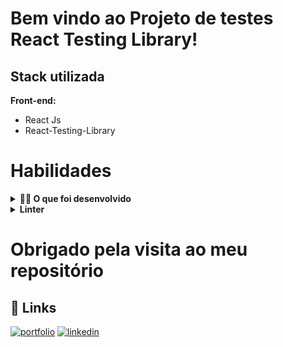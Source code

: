 # Bem vindo ao Projeto de testes React Testing Library!

## Stack utilizada

**Front-end:** 
- React Js
- React-Testing-Library

# Habilidades

<details>
  <summary><strong>👨‍💻 O que foi desenvolvido</strong></summary>

* Utiliza os seletores (queries) da React-Testing-Library em testes automatizados.

* Simula eventos com a React-Testing-Library em testes automatizados.

* Testar fluxos lógicos assíncronos com a React-Testing-Library.

* Escrito testes que permitam a refatoração da estrutura dos componentes da aplicação sem necessidade de serem alterados.

* Criação de mocks de APIs utilizando fetch.

* Teste de inputs.

</details>

<details>
<summary><strong>Linter</strong></summary>

  Para garantir a qualidade do código, utilizei neste projeto os linters `ESLint` e `StyleLint`.
  Assim o código estará alinhado com as boas práticas de desenvolvimento, sendo mais legível
  e de fácil manutenção! Para rodá-los localmente no projeto, execute os comandos abaixo:

  ```bash
    npm run lint
    npm run lint:styles
  ```
</details>

<h1 style="center">Obrigado pela visita ao meu repositório</h1>

## 🔗 Links

[![portfolio](https://img.shields.io/badge/my_portfolio-000?style=for-the-badge&logo=ko-fi&logoColor=white)](https://vinidipaula.vercel.app/)
[![linkedin](https://img.shields.io/badge/linkedin-0A66C2?style=for-the-badge&logo=linkedin&logoColor=white)](https://www.linkedin.com/in/vinicius-depaula/)

